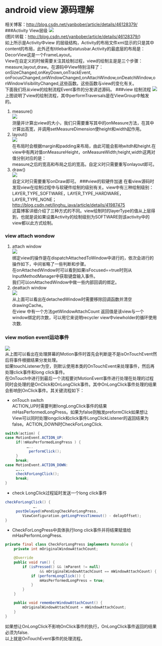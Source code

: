 # android view 源码理解
相关博客：http://blog.csdn.net/yanbober/article/details/46128379/<br>
###Activity View层级
![](https://github.com/merlinyu/blog/raw/master/blog_file/android/ui/view_draw/activity_view_level.png)<br>
(图片转载：http://blog.csdn.net/yanbober/article/details/46128379/)<br>
如上所示是Activity中view 的层级结构，Activity的布局文件xml显示的只是其中content的布局，此外还有titlebar和statusbar.Activity的最底层的布局是：<br>
DecorView这是一个FrameLayout。<br>
View在自定义的时候需要关注其绘制过程，view的绘制主是是三个步骤：measure,layout,draw。在源码中View特别注释了：onSizeChanged,onKeyDown,onTrackEvent,<br>
onFocusChanged,onWindowChanged,onAttachWindow,onDeatchWindow,onWindowVisibilityChanged,这些函数。这些函数与view的变化有关。<br>
下面我们将从view的绘制流程Event事件的分发讲述源码。
###view 绘制流程
![](https://github.com/merlinyu/blog/raw/master/blog_file/android/ui/view_draw/view_draw.png)<br>
上图说明了view的绘制流程，其中performTraversals是在ViewGroup中触发的。<br>
1. measure()<br>
![](https://github.com/merlinyu/blog/raw/master/blog_file/android/ui/view_draw/measure.png)<br>
测量并计算出view的大小，我们只需要重写其中的onMeasure方法，在其中计算出高宽，并调用setMeasureDimension使height和width起作用。<br>
2. layout()<br>
![](https://github.com/merlinyu/blog/raw/master/blog_file/android/ui/view_draw/layout.png)<br>
在布局时会根据margin和padding来布局，由此可能会影响witdh和height.在view中有两对值onMeasureHeight，onMeasureWidth;height,width这两对值分别对应的是：<br>
measure之后的宽高和布局之后的宽高。自定义时只需要重写onlayout即可。<br>
3. draw()<br>
![](https://github.com/merlinyu/blog/raw/master/blog_file/android/ui/view_draw/draw.png)<br>
自定义时只需要重写onDraw即可。
###view的软硬件加速
在看view源码时发现view在绘制过程中与软硬件绘制的级别有关。view中有三种绘制级别：LAYER_TYPE_SOFTWARE，LAYER_TYPE_HARDWARE，LAYER_TYPE_NONE；<br>
http://blog.csdn.net/linghu_java/article/details/41987475<br> 这篇博客详细介绍了三种方式的不同。view绘制时的layerType的值从上层得到，也就是说如果设置Activity的绘制级别为SOFTWARE则该activity中的view都以此方式绘制。
### view attach wondow
1. attach window<br>
![](https://github.com/merlinyu/blog/raw/master/blog_file/android/ui/view_draw/view_attach_window.png)<br>
绑定view的操作是在dispatchAttachedToWindow中进行的，依次会进行的操作如下，中间省略了一些判断和步骤。<br>
在onAttachedWindow时可以看到如果isFocused==true时则从InputMethodManager中获取键盘输入事件。<br>
我们可以onAttachedWindow中做一些内部回调的绑定。<br>
2. deattach window<br>
![](https://github.com/merlinyu/blog/raw/master/blog_file/android/ui/view_draw/view_deatch_window.png)<br>
从上面可以看出在detachedWindow时需要移除回调函数并清空drawingCache。<br>
在view 中有一个方法getWindowAttachCount 返回值是该view与一个window绑定的次数，可以用它来说明recycler view中viewholder的循环使用次数.<br>

### view motion event运动事件
![](https://github.com/merlinyu/blog/raw/master/blog_file/android/ui/view_draw/motion_event_processor.png)<br>
从上图可以看出在处理屏幕的Motion事件时首先会判断是不是isOnTouchEvent然后将事件根据结果分发处理。<br>
如果touchListener为空，则默认使用本类的OnTouchEvent来处理事件，然后再处理click事件和long click事件。<br>
在OnTouch中进行到最后一个流程要对MotionEvent事件进行处理在处理的过程同时会处理的是OnClick和OnLongClick事件。其中OnLongClick事件处理的结果会影响到OnClick事件。其关键流程如下：<br>
* onTouch switch<br> 
ACTION_UP时需要判断longLongClick事件的结果mHasPerformedLongPress。如果为false则触发preformClick如果想让View可以同时处理longclick和click事件LongClickListener的返回结果为false。ACTION_DOWN时CheckForLongClick.<br>
```java
switch(action) {
case MotionEvent.ACTION_UP:
     if(!mHasPerformedLongPress ) {
          …..
           performClick();
     }
     break;
case MotionEvent.ACTION_DOWN:
     …...
     checkForLongClick();
     break;
}
```

* check LongClick过程延时发送一个long click事件<br>
```java
checkForLongClick() {
             ….
     postDelayed(mPendingCheckForLongPress,
        ViewConfiguration.getLongPressTimeout() - delayOffset);
}
```

* CheckForLongPress中具体执行long click事件并将结果赋值给mHasPerformLongPress.<br>
```java
private final class CheckForLongPress implements Runnable {
    private int mOriginalWindowAttachCount;

    @Override
    public void run() {
        if (isPressed() && (mParent != null)
                && mOriginalWindowAttachCount == mWindowAttachCount) {
            if (performLongClick()) {
                mHasPerformedLongPress = true;
            }
        }
    }

    public void rememberWindowAttachCount() {
        mOriginalWindowAttachCount = mWindowAttachCount;
    }
}
```
如果想让OnLongClick不影响OnClick事件的执行，OnLongClick事件返回的结果必须为false.<br>
以上就是OnTouchEvent事件的处理流程。



